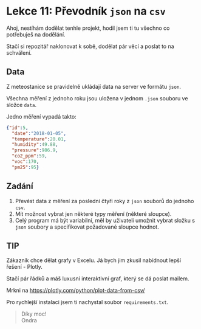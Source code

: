 # Lekce 11: Převodník `json` na `csv`

Ahoj, nestíhám dodělat tenhle projekt, hodil jsem ti tu všechno co potřebuješ na dodělání.

Stačí si repozitář naklonovat k sobě, dodělat pár věcí a poslat to na schválení.

## Data

Z meteostanice se pravidelně ukládají data na server ve formátu `json`.  

Všechna měření z jednoho roku jsou uložena v jednom `.json` souboru ve složce `data`.  

Jedno měření vypadá takto:

```json
{"id":5,
  "date":"2018-01-05",
  "temperature":20.01,
  "humidity":49.88,
  "pressure":986.9,
  "co2_ppm":59,
  "voc":170,
  "pm25":95}
```

## Zadání

1. Převést data z měření za poslední čtyři roky z `json` souborů do jednoho `csv`. 
2. Mít možnost vybrat jen některé typy měření (některé sloupce).
3. Celý program má být variabilní, měl by uživateli umožnit vybrat složku s `json` soubory 
a specifikovat požadované sloupce hodnot.

## TIP 

Zákazník chce dělat grafy v Excelu. Já bych jim zkusil nabídnout lepší řešení - Plotly. 

Stačí pár řádků a máš luxusní interaktivní graf, který se dá poslat mailem. 

Mrkni na https://plotly.com/python/plot-data-from-csv/

Pro rychlejší instalaci jsem ti nachystal soubor `requirements.txt`.  

> Díky moc!  
> Ondra
